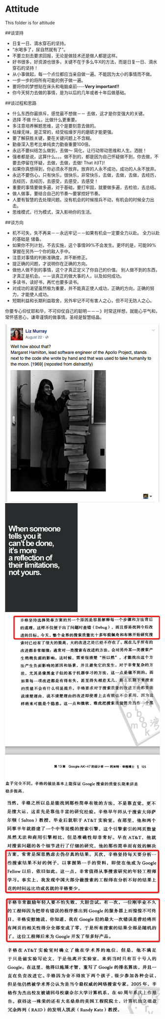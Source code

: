 # Attitude
This folder is for attitude

##谈坚持
* 日复一日、滴水穿石的坚持。    
* “水喝多了，尿自然就有了”。
* 不要立刻去要求回报，无论是做技术还是做人都是这样。  
* 好书很多，好资源也很多，关键不在于多么牛X的方法，而是日复一日、滴水穿石的坚持！  
* 从小事做起，每一个点位都应当亲自做一遍。不能因为太小的事情而不做。  
* 一步一步的将所有可能的例子做一遍。
* 要将你的梦想贴在床头和电脑桌前----**Very important!!**
* 你今天努力去做的事情，是为以后的几年或者十年后做基础。

##谈过程和思路
* 什么东西你最排斥，感觉最不想做－－ 去做，这才是你变强大的关键。
* 选择 不做 什么，比做什么更重要。    
* 多注意培养解题思维，这个是要刻意去做的。  
* 枯燥无味，是正常的，经受枯燥岁月的磨砺才能更强。
* 要了解获胜关键，要在关键问题上不含糊。
* 勤奋深入思考比单纯卖力勤奋重要100倍。
* 永远不要纠结怎么做到，去做～ 简化，让行动带动思维和人生。洒脱！
* 强者都是说，这算什么。。。做不到的，都是因为自己怀疑做不到，你去做，不要去停留在怀疑，去做，去做，去做! That it(IT)!
* 如果你真想得到，你必须永不放弃。放弃的人永不成功，成功的人永不放弃。
* 永远不要伤心，只有快乐，很快乐，非常快乐，去做，去做，去做，去经历，去经历，去经历，去感受，去感受，去感受！
* 重要的事情要做多遍，对于基础，要打牢固，就要做多遍，去检验，去总结。
* 做人做事，要结合自己的节奏～要掌控好节奏。
* 人要有智慧的去处理问题。没有机会的时候按兵不动，有机会的时候全力出击。
* 思维模式，行为模式，深入影响你的生活。

##谈方向
* 机不可失，失不再来－－永远牢记－－如果有机会一定要全力以赴。 全力以赴的基础是 储备。
* 如果你不列计划，不去实施，这个事情99%不会发生。更坏的是，可能99%掌握在另外一个你的敌人手中。
* 注意对事情的判断准确度，并不断修正。
* 提正确的问题，才说明你在正确的方向。
* 做他人做不到的事情，这个才真正定义了你自己的价值。 别人做不到的东西，才真正是机会。－－谈真正的做大事的人，以及如何成功。
* 多读书，读好书，再忙也要多读书。
* 对成功的渴望虽然极为重要，并不能真正使人成功，正确的方向，正确的努力，才能使人成功。
* 短期利益和长期利益取舍，另外牢记不可有害人之心，但不可无防人之心。



你要专心仰仗耶和华，不可仰仗自己的聪明－－－》时常这样想，就能心平气和，常怀感恩心，谦卑谨慎的做事情。圣经是智慧结晶。


<img src="./1.png"/>
<img src="./2.jpg"/>

<img src="./3.png"/>
<img src="./4.png"/>
